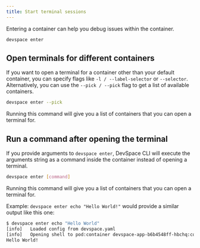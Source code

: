 ```yaml
---
title: Start terminal sessions
---
```


Entering a container can help you debug issues within the container.
```bash
devspace enter
```

## Open terminals for different containers
If you want to open a terminal for a container other than your default container, you can specify flags like `-l / --label-selector` or `--selector`. Alternatively, you can use the `--pick / --pick` flag to get a list of available containers.
```bash
devspace enter --pick
```
Running this command will give you a list of containers that you can open a terminal for.

## Run a command after opening the terminal
If you provide arguments to `devspace enter`, DevSpace CLI will execute the arguments string as a command inside the container instead of opening a terminal.
```bash
devspace enter [command]
```
Running this command will give you a list of containers that you can open a terminal for.

Example: `devspace enter echo "Hello World!"` would provide a similar output like this one:
```bash
$ devspace enter echo "Hello World"
[info]   Loaded config from devspace.yaml     
[info]   Opening shell to pod:container devspace-app-b6b4548ff-hbchq:container-0
Hello World!
```
